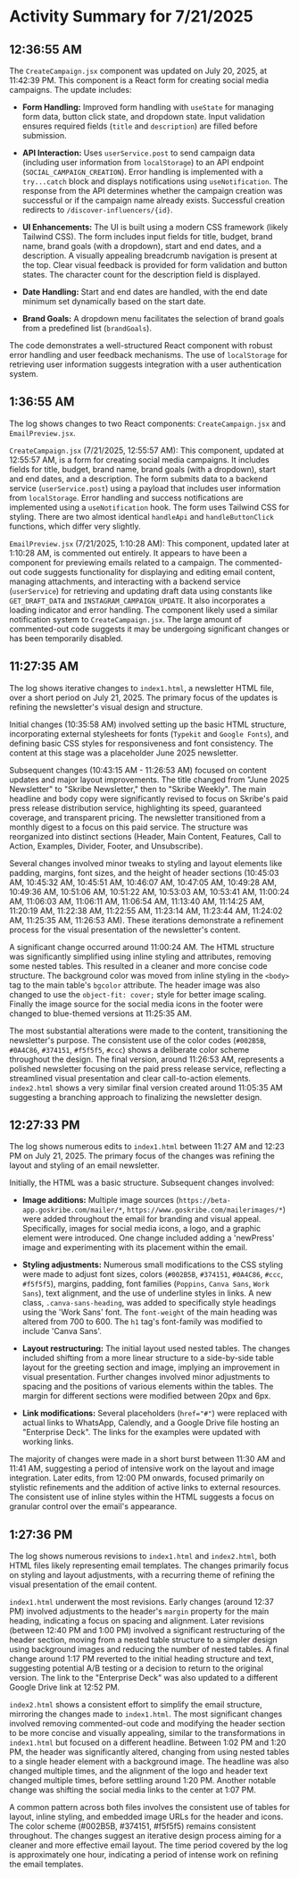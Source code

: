 # Activity Summary for 7/21/2025

## 12:36:55 AM
The `CreateCampaign.jsx` component was updated on July 20, 2025, at 11:42:39 PM.  This component is a React form for creating social media campaigns.  The update includes:

* **Form Handling:**  Improved form handling with `useState` for managing form data, button click state, and dropdown state.  Input validation ensures required fields (`title` and `description`) are filled before submission.

* **API Interaction:** Uses `userService.post` to send campaign data (including user information from `localStorage`) to an API endpoint (`SOCIAL_CAMPAIGN_CREATION`).  Error handling is implemented with a `try...catch` block and displays notifications using `useNotification`.  The response from the API determines whether the campaign creation was successful or if the campaign name already exists.  Successful creation redirects to `/discover-influencers/{id}`.

* **UI Enhancements:** The UI is built using a modern CSS framework (likely Tailwind CSS).  The form includes input fields for title, budget, brand name, brand goals (with a dropdown), start and end dates, and a description.  A visually appealing breadcrumb navigation is present at the top.  Clear visual feedback is provided for form validation and button states.  The character count for the description field is displayed.

* **Date Handling:**  Start and end dates are handled, with the end date minimum set dynamically based on the start date.

* **Brand Goals:**  A dropdown menu facilitates the selection of brand goals from a predefined list (`brandGoals`).


The code demonstrates a well-structured React component with robust error handling and user feedback mechanisms.  The use of `localStorage` for retrieving user information suggests integration with a user authentication system.


## 1:36:55 AM
The log shows changes to two React components: `CreateCampaign.jsx` and `EmailPreview.jsx`.

`CreateCampaign.jsx` (7/21/2025, 12:55:57 AM): This component, updated at 12:55:57 AM, is a form for creating social media campaigns.  It includes fields for title, budget, brand name, brand goals (with a dropdown), start and end dates, and a description.  The form submits data to a backend service (`userService.post`) using a payload that includes user information from `localStorage`.  Error handling and success notifications are implemented using a `useNotification` hook.  The form uses Tailwind CSS for styling.  There are two almost identical `handleApi` and `handleButtonClick` functions, which differ very slightly.


`EmailPreview.jsx` (7/21/2025, 1:10:28 AM): This component, updated later at 1:10:28 AM, is commented out entirely. It appears to have been a component for previewing emails related to a campaign.  The commented-out code suggests functionality for displaying and editing email content, managing attachments, and interacting with a backend service (`userService`) for retrieving and updating draft data using constants like `GET_DRAFT_DATA` and `INSTAGRAM_CAMPAIGN_UPDATE`.  It also incorporates a loading indicator and error handling.  The component likely used a similar notification system to `CreateCampaign.jsx`.  The large amount of commented-out code suggests it may be undergoing significant changes or has been temporarily disabled.


## 11:27:35 AM
The log shows iterative changes to `index1.html`, a newsletter HTML file, over a short period on July 21, 2025.  The primary focus of the updates is refining the newsletter's visual design and structure.

Initial changes (10:35:58 AM) involved setting up the basic HTML structure, incorporating external stylesheets for fonts (`Typekit` and `Google Fonts`), and defining basic CSS styles for responsiveness and font consistency. The content at this stage was a placeholder June 2025 newsletter.

Subsequent changes (10:43:15 AM - 11:26:53 AM) focused on content updates and major layout improvements. The title changed from "June 2025 Newsletter" to "Skribe Newsletter," then to "Skribe Weekly".  The main headline and body copy were significantly revised to focus on Skribe's paid press release distribution service, highlighting its speed, guaranteed coverage, and transparent pricing. The newsletter transitioned from a monthly digest to a focus on this paid service.  The structure was reorganized into distinct sections (Header, Main Content, Features, Call to Action, Examples, Divider, Footer, and Unsubscribe).


Several changes involved minor tweaks to styling and layout elements like padding, margins, font sizes,  and the height of header sections (10:45:03 AM, 10:45:32 AM, 10:45:51 AM, 10:46:07 AM, 10:47:05 AM, 10:49:28 AM, 10:49:36 AM, 10:51:06 AM, 10:51:22 AM, 10:53:03 AM, 10:53:41 AM, 11:00:24 AM, 11:06:03 AM, 11:06:11 AM, 11:06:54 AM, 11:13:40 AM, 11:14:25 AM, 11:20:19 AM, 11:22:38 AM, 11:22:55 AM, 11:23:14 AM, 11:23:44 AM, 11:24:02 AM, 11:25:35 AM, 11:26:53 AM).  These iterations demonstrate a refinement process for the visual presentation of the newsletter's content.

A significant change occurred around 11:00:24 AM. The HTML structure was significantly simplified using inline styling and attributes, removing some nested tables. This  resulted in a cleaner and more concise code structure. The background color was moved from inline styling in the `<body>` tag to the main table's `bgcolor` attribute. The header image was also changed to use the `object-fit: cover;` style for better image scaling.  Finally the image source for the social media icons in the footer were changed to blue-themed versions at 11:25:35 AM.


The most substantial alterations were made to the content, transitioning the newsletter's purpose. The consistent use of the color codes (`#002B5B`, `#0A4C86`, `#374151`, `#f5f5f5`, `#ccc`) shows a deliberate color scheme throughout the design.  The final version, around 11:26:53 AM, represents a polished newsletter focusing on the paid press release service, reflecting a streamlined visual presentation and clear call-to-action elements.  `index2.html` shows a very similar final version created around 11:05:35 AM suggesting a branching approach to finalizing the newsletter design.


## 12:27:33 PM
The log shows numerous edits to `index1.html` between 11:27 AM and 12:23 PM on July 21, 2025.  The primary focus of the changes was refining the layout and styling of an email newsletter.

Initially, the HTML was a basic structure.  Subsequent changes involved:

* **Image additions:**  Multiple image sources (`https://beta-app.goskribe.com/mailer/*`, `https://www.goskribe.com/mailerimages/*`) were added throughout the email for branding and visual appeal.  Specifically, images for social media icons, a logo, and a graphic element were introduced. One change included adding a 'newPress' image and experimenting with its placement within the email.

* **Styling adjustments:**  Numerous small modifications to the CSS styling were made to adjust font sizes, colors (`#002B5B`, `#374151`, `#0A4C86`, `#ccc`, `#f5f5f5`), margins, padding, font families (`Poppins`, `Canva Sans`, `Work Sans`), text alignment, and the use of underline styles in links. A new class, `.canva-sans-heading`, was added to specifically style headings using the 'Work Sans' font. The `font-weight` of the main heading was altered from 700 to 600. The `h1` tag's font-family was modified to include 'Canva Sans'.

* **Layout restructuring:** The initial layout used nested tables. The changes included shifting from a more linear structure to a side-by-side table layout for the greeting section and image, implying an improvement in visual presentation.  Further changes involved minor adjustments to spacing and the positions of various elements within the tables. The margin for different sections were modified between 20px and 6px.


* **Link modifications:**  Several placeholders (`href="#"`) were replaced with actual links to WhatsApp, Calendly, and a Google Drive file hosting an "Enterprise Deck". The links for the examples were updated with working links.


The majority of changes were made in a short burst between 11:30 AM and 11:41 AM, suggesting a period of intensive work on the layout and image integration.  Later edits, from 12:00 PM onwards, focused primarily on stylistic refinements and the addition of active links to external resources.  The consistent use of inline styles within the HTML suggests a focus on granular control over the email's appearance.


## 1:27:36 PM
The log shows numerous revisions to `index1.html` and `index2.html`, both HTML files likely representing email templates.  The changes primarily focus on styling and layout adjustments, with a recurring theme of refining the visual presentation of the email content.

`index1.html` underwent the most revisions.  Early changes (around 12:37 PM) involved adjustments to the header's `margin` property for the main heading,  indicating a focus on spacing and alignment. Later revisions (between 12:40 PM and 1:00 PM) involved a significant restructuring of the header section, moving from a nested table structure to a simpler design using background images and reducing the number of nested tables.  A final change around 1:17 PM reverted to the initial heading structure and text, suggesting potential A/B testing or a decision to return to the original version.  The link to the "Enterprise Deck" was also updated to a different Google Drive link at 12:52 PM.

`index2.html`  shows a consistent effort to simplify the email structure, mirroring the changes made to `index1.html`.  The most significant changes involved removing commented-out code and modifying the header section to be more concise and visually appealing, similar to the transformations in `index1.html` but focused on a different headline.  Between 1:02 PM and 1:20 PM, the header was significantly altered, changing from using nested tables to a single header element with a background image. The headline was also changed multiple times, and the alignment of the logo and header text changed multiple times, before settling around 1:20 PM.  Another notable change was shifting the social media links to the center at 1:07 PM.

A common pattern across both files involves the consistent use of tables for layout, inline styling, and embedded image URLs for the header and icons. The color scheme (#002B5B, #374151, #f5f5f5) remains consistent throughout.  The changes suggest an iterative design process aiming for a cleaner and more effective email layout. The time period covered by the log is approximately one hour, indicating a period of intense work on refining the email templates.
